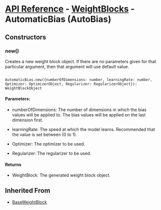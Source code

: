 # [API Reference](../../API.md) - [WeightBlocks](../WeightBlocks.md) - AutomaticBias (AutoBias)

## Constructors

### new()

Creates a new weight block object. If there are no parameters given for that particular argument, then that argument will use default value.

```

AutomaticBias.new({numberOfDimensions: number, learningRate: number, Optimizer: OptimizerObject, Regularizer: RegularizerObject}): WeightBlockObject

```

#### Parameters:

* numberOfDimensions: The number of dimensions in which the bias values will be applied to. The bias values will be applied on the last dimension first.

* learningRate: The speed at which the model learns. Recommended that the value is set between (0 to 1).

* Optimizer: The optimizer to be used.

* Regularizer: The regularizer to be used.

#### Returns

* WeightBlock: The generated weight block object.

## Inherited From

* [BaseWeightBlock](BaseWeightBlock.md)

